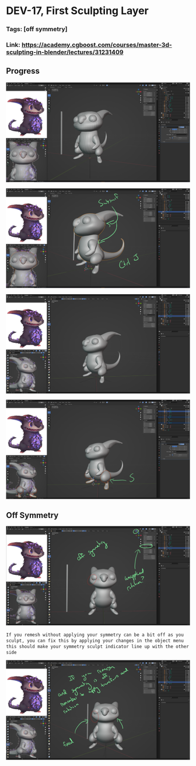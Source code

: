 # DEV-17, First Sculpting Layer 
### Tags: [off symmetry]
### Link: https://academy.cgboost.com/courses/master-3d-sculpting-in-blender/lectures/31231409

## Progress
![](../images/DEV-17/DEV-17-A1.png)

![](../images/DEV-17/DEV-17-A2.png)

![](../images/DEV-17/DEV-17-A3.png)

![](../images/DEV-17/DEV-17-A4.png)

## Off Symmetry

![](../images/DEV-17/DEV-17-B1.png)

    If you remesh without applying your symmetry can be a bit off as you sculpt, you can fix this by applying your changes in the object menu
    this should make your symmetry sculpt indicator line up with the other side

![](../images/DEV-17/DEV-17-B2.png)